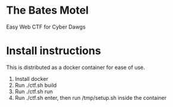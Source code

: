# The Bates Motel
Easy Web CTF for Cyber Dawgs

# Install instructions
This is distributed as a docker container for ease of use.

1. Install docker
2. Run ./ctf.sh build
3. Run ./ctf.sh run
4. Run ./ctf.sh enter, then run /tmp/setup.sh inside the container
